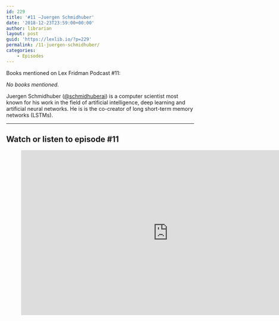 ```yaml
---
id: 229
title: '#11 –Juergen Schmidhuber'
date: '2018-12-23T23:59:00+00:00'
author: librarian
layout: post
guid: 'https://lexlib.io/?p=229'
permalink: /11-juergen-schmidhuber/
categories:
    - Episodes
---
```


Books mentioned on Lex Fridman Podcast #11:

*No books mentioned.*

Juergen Schmidhuber ([@schmidhuberai](https://twitter.com/schmidhuberai)) is a computer scientist most known for his work in the field of artificial intelligence, deep learning and artificial neural networks. He is is the co-creator of long short-term memory networks (LSTMs).

- - - - - -

## Watch or listen to episode #11

<figure class="wp-block-embed is-type-video is-provider-youtube wp-block-embed-youtube wp-embed-aspect-16-9 wp-has-aspect-ratio"><div class="wp-block-embed__wrapper"><iframe allow="accelerometer; autoplay; clipboard-write; encrypted-media; gyroscope; picture-in-picture" allowfullscreen="" frameborder="0" height="443" loading="lazy" src="https://www.youtube.com/embed/3FIo6evmweo?feature=oembed" title="Juergen Schmidhuber: Godel Machines, Meta-Learning, and LSTMs | Lex Fridman Podcast #11" width="788"></iframe></div></figure>
